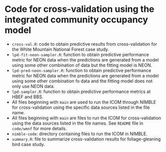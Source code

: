# Code for cross-validation using the integrated community occupancy model

+ `cross-val.R`: code to obtain predictive results from cross-validation for the White Mountain National Forest case study. 
+ `lpd-fit-neon-sampler.R`: function to obtain predictive performance metric for NEON data when the predictions are generated from a model using some other combination of data but the fitting model is NEON. 
+ `lpd-pred-neon-sampler.R`: function to obtain predictive performance metric for NEON data when the predictions are generated from a model using some other combination fo data and the fitting model does not only use NEON data. 
+ `lpd-sampler.R`: function to obtain predictive performance metrics at HBEF and BBS. 
+ All files beginning with `main` are used to run the ICOM through NIMBLE for cross-validation using the specific data sources listed in the file name.
+ All files beginning with `main` are files to run the ICOM for cross-validation using the data sources listed in the file names. See `README` file in `code/wmnf` for more details. 
+ `nimble-code`: directory containing files to run the ICOM in NIMBLE.
+ `summary.R`: file to summarize cross-validation results for foliage-gleaning bird case study. 
